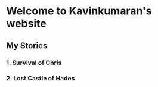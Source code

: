 # Welcome to Kavinkumaran's website

## My Stories

### 1. Survival of Chris

### 2. Lost Castle of Hades

<style>
  .footer {
    display: none;
  }
</style>
